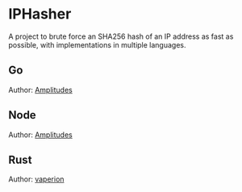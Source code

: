 # IPHasher

A project to brute force an SHA256 hash of an IP address as fast as possible, with implementations in multiple languages.

## Go

Author: [Amplitudes](https://github.com/amplitudesxd)

## Node

Author: [Amplitudes](https://github.com/amplitudesxd)

## Rust

Author: [vaperion](https://github.com/vaperion)
